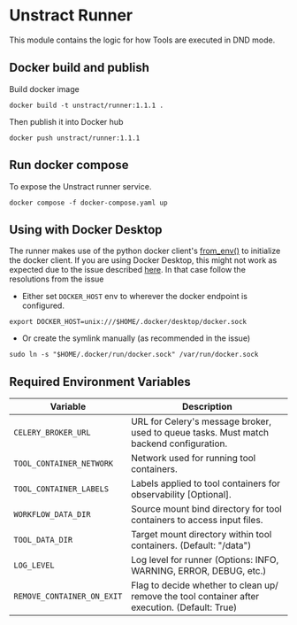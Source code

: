 # Unstract Runner

This module contains the logic for how Tools are executed in DND mode.

## Docker build and publish

Build docker image
```
docker build -t unstract/runner:1.1.1 .
```

Then publish it into Docker hub

```
docker push unstract/runner:1.1.1
```

## Run docker compose

To expose the Unstract runner service.

```
docker compose -f docker-compose.yaml up
```

## Using with Docker Desktop

The runner makes use of the python docker client's [from_env()](https://docker-py.readthedocs.io/en/stable/client.html#docker.client.from_env) to initialize the docker client. If you are using Docker Desktop, this might not work as expected due to the issue described [here](https://github.com/docker/docker-py/issues/3059). In that case follow the resolutions from the issue
- Either set `DOCKER_HOST` env to wherever the docker endpoint is configured.
```
export DOCKER_HOST=unix:///$HOME/.docker/desktop/docker.sock
```
- Or create the symlink manually (as recommended in the issue)
```
sudo ln -s "$HOME/.docker/run/docker.sock" /var/run/docker.sock
```

## Required Environment Variables

| Variable                   | Description                                                                            |
| -------------------------- | ---------------------------------------------------------------------------------------|
| `CELERY_BROKER_URL`        | URL for Celery's message broker, used to queue tasks. Must match backend configuration.|
| `TOOL_CONTAINER_NETWORK`   | Network used for running tool containers.                                              |
| `TOOL_CONTAINER_LABELS`    | Labels applied to tool containers for observability [Optional].                        |
| `WORKFLOW_DATA_DIR`        | Source mount bind directory for tool containers to access input files.                 |
| `TOOL_DATA_DIR`            | Target mount directory within tool containers. (Default: "/data")                      |
| `LOG_LEVEL`                | Log level for runner (Options: INFO, WARNING, ERROR, DEBUG, etc.)                      |
| `REMOVE_CONTAINER_ON_EXIT`| Flag to decide whether to clean up/ remove the tool container after execution. (Default: True) |
